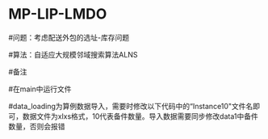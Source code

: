 # MP-LIP-LMDO

#问题：考虑配送外包的选址-库存问题

#算法：自适应大规模邻域搜索算法ALNS

#备注

#在main中运行文件

#data_loading为算例数据导入，需要时修改以下代码中的“Instance10"文件名即可，数据文件为xlxs格式，10代表备件数量。导入数据需要同步修改data1中备件数量，否则会报错
